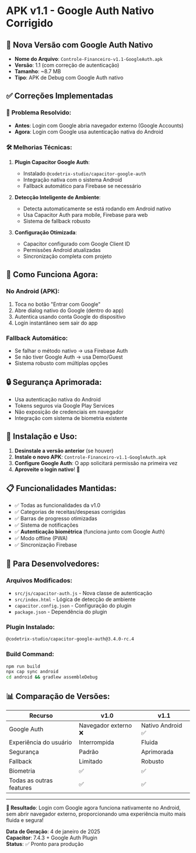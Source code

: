# APK v1.1 - Google Auth Nativo Corrigido

## 🚀 Nova Versão com Google Auth Nativo

- **Nome do Arquivo**: `Controle-Financeiro-v1.1-GoogleAuth.apk`
- **Versão**: 1.1 (com correção de autenticação)
- **Tamanho**: ~8.7 MB
- **Tipo**: APK de Debug com Google Auth nativo

## ✅ Correções Implementadas

### 🔧 **Problema Resolvido**:
- **Antes**: Login com Google abria navegador externo (Google Accounts)
- **Agora**: Login com Google usa autenticação nativa do Android

### 🛠️ **Melhorias Técnicas**:

1. **Plugin Capacitor Google Auth**:
   - Instalado `@codetrix-studio/capacitor-google-auth`
   - Integração nativa com o sistema Android
   - Fallback automático para Firebase se necessário

2. **Detecção Inteligente de Ambiente**:
   - Detecta automaticamente se está rodando em Android nativo
   - Usa Capacitor Auth para mobile, Firebase para web
   - Sistema de fallback robusto

3. **Configuração Otimizada**:
   - Capacitor configurado com Google Client ID
   - Permissões Android atualizadas
   - Sincronização completa com projeto

## 📱 **Como Funciona Agora**:

### **No Android (APK)**:
1. Toca no botão "Entrar com Google"
2. Abre dialog nativo do Google (dentro do app)
3. Autentica usando conta Google do dispositivo
4. Login instantâneo sem sair do app

### **Fallback Automático**:
- Se falhar o método nativo → usa Firebase Auth
- Se não tiver Google Auth → usa Demo/Guest
- Sistema robusto com múltiplas opções

## 🔒 **Segurança Aprimorada**:

- Usa autenticação nativa do Android
- Tokens seguros via Google Play Services
- Não exposição de credenciais em navegador
- Integração com sistema de biometria existente

## 🚀 **Instalação e Uso**:

1. **Desinstale a versão anterior** (se houver)
2. **Instale o novo APK**: `Controle-Financeiro-v1.1-GoogleAuth.apk`
3. **Configure Google Auth**: O app solicitará permissão na primeira vez
4. **Aproveite o login nativo**! 🎉

## 📋 **Funcionalidades Mantidas**:

- ✅ Todas as funcionalidades da v1.0
- ✅ Categorias de receitas/despesas corrigidas
- ✅ Barras de progresso otimizadas  
- ✅ Sistema de notificações
- ✅ **Autenticação biométrica** (funciona junto com Google Auth)
- ✅ Modo offline (PWA)
- ✅ Sincronização Firebase

## 🔧 **Para Desenvolvedores**:

### **Arquivos Modificados**:
- `src/js/capacitor-auth.js` - Nova classe de autenticação
- `src/index.html` - Lógica de detecção de ambiente
- `capacitor.config.json` - Configuração do plugin
- `package.json` - Dependência do plugin

### **Plugin Instalado**:
```bash
@codetrix-studio/capacitor-google-auth@3.4.0-rc.4
```

### **Build Command**:
```bash
npm run build
npx cap sync android
cd android && gradlew assembleDebug
```

## 📊 **Comparação de Versões**:

| Recurso | v1.0 | v1.1 |
|---------|------|------|
| Google Auth | Navegador externo ❌ | Nativo Android ✅ |
| Experiência do usuário | Interrompida | Fluida |
| Segurança | Padrão | Aprimorada |
| Fallback | Limitado | Robusto |
| Biometria | ✅ | ✅ |
| Todas as outras features | ✅ | ✅ |

---

**🎯 Resultado**: Login com Google agora funciona nativamente no Android, sem abrir navegador externo, proporcionando uma experiência muito mais fluida e segura! 

**Data de Geração**: 4 de janeiro de 2025  
**Capacitor**: 7.4.3 + Google Auth Plugin  
**Status**: ✅ Pronto para produção